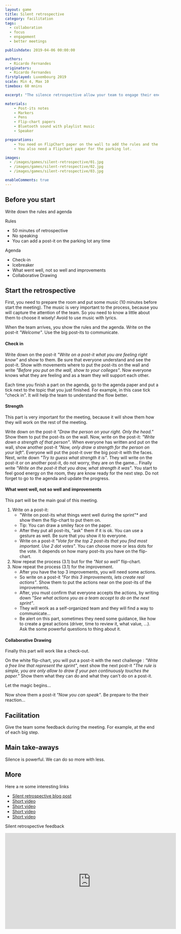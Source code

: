 ```yaml
---
layout: game
title: Silent retrospective
category: facilitation
tags:
  - collaboration
  - focus
  - engagement
  - better meetings

publishdate: 2019-04-06 00:00:00

authors: 
  - Ricardo Fernandes
originators: 
  - Ricardo Fernandes
firstplayed: Luxembourg 2019
scale: Min 4, Max 10
timebox: 60 mnins

excerpt: "The silence retrospective allow your team to engage their energy and focus only for the meeting. If you have the problem on 80/20 meetings, you should try this technique. At the end of the meeting everyone will be suppressed on the result. "

materials:
    - Post-its notes
    - Markers
    - Pens
    - Flip-chart papers
    - Bluetooth sound with playlist music
    - Speaker

preparations:
    - You need on FlipChart paper on the wall to add the rules and the agenda. 
    - You also need a Flipchart paper for the parking lot.

images:
  - /images/games/silent-retrospective/01.jpg
  - /images/games/silent-retrospective/02.jpg
  - /images/games/silent-retrospective/03.jpg

enableComments: true
---
```


## Before you start

Write down the rules and agenda

Rules

- 50 minutes of retrospective
- No speaking
- You can add a post-it on the parking lot any time

Agenda

- Check-in
- Icebreaker
- What went well, not so well and improvements
- Collaborative Drawing

## Start the retrospective

First, you need to prepare the room and put some music (10 minutes before start the meeting). The music is very important to the process, because you will capture the attention of the team. So you need to know a little about them to choose it wisely! Avoid to use music with lyrics.

When the team arrives, you show the rules and the agenda. Write on the post-it *"Welcome"*. Use the big post-its to communicate.

#### Check in

Write down on the post-it *"Write on a post-it what you are feeling right know"* and show to them. Be sure that everyone understand and see the post-it. Show with movements where to put the post-its on the wall and write *"Before you put on the wall, show to your colleges"*. Now everyone knows what they are feeling and as a team they will support each other.  

Each time you finish a part on the agenda, go to the agenda paper and put a tick next to the topic that you just finished. For example, in this case tick "check in". It will help the team to understand the flow better.

#### Strength

This part is very important for the meeting, because it will show them how they will work on the rest of the meeting. 

Write down on the post-it *"Draw the person on your right. Only the head."* Show them to put the post-its on the wall. Now, write on the post-it: *"Write down a strength of that person"*. When everyone has written and put on the wall, show another post-it *"Now, only draw a strength for the person on your left"*. Everyone will put the post-it over the big post-it with the faces. Next, write down *"Try to guess what strength it is"*. They will write on the post-it or on another post-it, do not worry, they are on the game... Finally write *"Write on the post-it that you draw, what strength it was"*. You start to feel good energy on the room, they are know ready for the next step. Do not forget to go to the agenda and update the progress.

#### What went well, not so well and improvements

This part will be the main goal of this meeting.

1. Write on a post-it:
    * "Write on post-its what things went well during the sprint"* and show them the flip-chart to put them on.
    * Tip: You can draw a smiley face on the paper.
    * After they put all post-its, "ask" them if it is ok. You can use a gesture as well. Be sure that you show it to everyone.
    * Write on a post-it *"Vote for the top 2 post-its that you find most important. Use 2 dot votes"*. You can choose more or less dots for the vote. It depends on how many post-its you have on the flip-chart.
2. Now repeat the process (3.1) but for the *"Not so well"* flip-chart.
3. Now repeat the process (3.1) for the improvement.
    * After you have the top 3 improvements, you will need some actions. 
    * So write on a post-it *"For this 3 improvements, lets create real actions"*. Show them to put the actions near on the post-its of the improvements. 
    * After, you must confirm that everyone accepts the actions, by writing down *"See what actions you as a team accept to do on the next sprint"*. 
    * They will work as a self-organized team and they will find a way to communicate... 
    * Be alert on this part, sometimes they need some guidance, like how to create a great actions (driver, time to review it, what value, ...). Ask the some powerful questions to thing about it.

#### Collaborative Drawing

Finally this part will work like a check-out. 

On the white flip-chart, you will put a post-it with the next challenge : *"Write a free line that represent the sprint"*, next show the next post-it *"The rule is simple, you are only allow to draw if your pen continuously touches the paper."* Show them what they can do and what they can't do on a post-it.

Let the magic begins...

Now show them a post-it *"Now you can speak"*. Be prepare to the their reaction...

## Facilitation

Give the team some feedback during the meeting. For example, at the end of each big step.

## Main take-aways

Silence is powerful. We can do so more with less.

## More

Here a re some interesting links

* [Silent retrospective blog post](https://engineering.talkdesk.com/silent-retrospective-36c83fff24)
* [Short video](https://photos.app.goo.gl/nx6RFejT8UgNKvLG9)
* [Short video](https://photos.app.goo.gl/1P2YnwuSZeWVet2N9)
* [Short video](https://photos.app.goo.gl/FtonnFkDjny2J3Z36)
* [Short video](https://photos.app.goo.gl/SSDpLLzeYZtqg8Jw5)

Silent retrospective feedback
<iframe width="560" height="315" src="https://www.youtube.com/embed/4Yn9EteO5eY" frameborder="0" allow="accelerometer; autoplay; encrypted-media; gyroscope; picture-in-picture" allowfullscreen></iframe>
